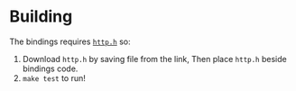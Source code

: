 # Building

The bindings requires [`http.h`](https://github.com/mattiasgustavsson/libs/raw/main/http.h) so:

1. Download `http.h` by saving file from the link, Then place `http.h` beside bindings code.
2. `make test` to run!

